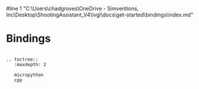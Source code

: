 #line 1 "C:\\Users\\chadgroves\\OneDrive - Simventions, Inc\\Desktop\\ShootingAssistant_V4\\lvgl\\docs\\get-started\\bindings\\index.md"
# Bindings


```eval_rst

.. toctree::
   :maxdepth: 2

   micropython
   cpp
```

